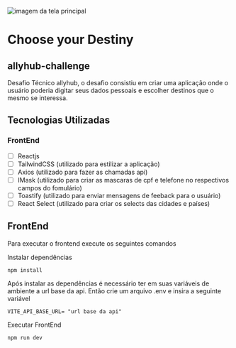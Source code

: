 ![imagem da tela principal]([https://github.com/wendelsilva/allyhub-challenge/blob/main/choose-your-destiny/choose-your-destine.png?raw=true](https://github.com/wendelsilva/allyhub-challenge/blob/main/choose-your-destiny/choose-your-destiny.png?raw=true))
# Choose your Destiny
## allyhub-challenge

Desafio Técnico allyhub, o desafio consistiu em criar uma aplicação onde o usuário poderia digitar seus dados pessoais e escolher destinos que o mesmo se interessa.

## Tecnologias Utilizadas
### FrontEnd
- [ ] Reactjs
- [ ] TailwindCSS (utilizado para estilizar a aplicação)
- [ ] Axios (utilizado para fazer as chamadas api)
- [ ] IMask (utilizado para criar as mascaras de cpf e telefone no respectivos campos do fomulário)
- [ ] Toastify (utilizado para enviar mensagens de feeback para o usuário)
- [ ] React Select (utilizado para criar os selects das cidades e países)

## FrontEnd
Para executar o frontend execute os seguintes comandos

Instalar dependências
```
npm install
```
Após instalar as dependências é necessário ter em suas variáveis de ambiente a url base da api. Então crie um arquivo .env e insira a seguinte variável
```
VITE_API_BASE_URL= "url base da api"
```
Executar FrontEnd
```
npm run dev
```

